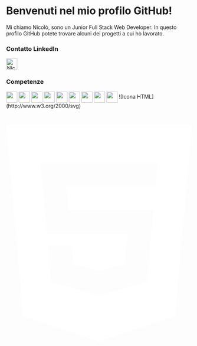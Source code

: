 <head>
  <!-- Altri tag head -->
  <link rel="stylesheet" href="[https://cdnjs.cloudflare.com/ajax/libs/font-awesome/6.5.2/css/all.min.css](https://cdnjs.cloudflare.com/ajax/libs/font-awesome/6.5.2/css/all.min.css)">
</head>

# Benvenuti nel mio profilo GitHub!

Mi chiamo Nicolò, sono un Junior Full Stack Web Developer. In questo profilo GitHub potete trovare alcuni dei progetti a cui ho lavorato.

<div>
  <h3>Contatto LinkedIn</h3>
  <span>
    <a style="text-decoration:none" href="https://www.linkedin.com/in/nicol%C3%B2-manunta-5203332ba/">
      <img align="center" alt="Nicolò Manunta LinkedIn" width="30px" src="https://github.com/adityakamath16/adityakamath16/blob/master/images/connect_with_me_images/linkedin.svg" />
    </a>
  </span>
</div>
 <h3>Competenze</h3>
<img align="center" alt="" width="30px" src="https://github.com/adityakamath16/adityakamath16/blob/master/images/Programming_languages/logo-html-5.png" />
<img align="center" alt="" width="30px" src="" />
<img align="center" alt="" width="30px" src="" />
<img align="center" alt="" width="30px" src="" />
<img align="center" alt="" width="30px" src="" />
<img align="center" alt="" width="30px" src="" />
<img align="center" alt="" width="30px" src="" />
<img align="center" alt="" width="30px" src="" />
<img align="center" alt="" width="30px" src="" />
![Icona HTML](http://www.w3.org/2000/svg)
<svg xmlns="http://www.w3.org/2000/svg" viewBox="0 0 384 512"><!--!Font Awesome Free 6.5.2 by @fontawesome - https://fontawesome.com License - https://fontawesome.com/license/free Copyright 2024 Fonticons, Inc.--><path fill="#ffffff" d="M0 32l34.9 395.8L191.5 480l157.6-52.2L384 32H0zm308.2 127.9H124.4l4.1 49.4h175.6l-13.6 148.4-97.9 27v.3h-1.1l-98.7-27.3-6-75.8h47.7L138 320l53.5 14.5 53.7-14.5 6-62.2H84.3L71.5 112.2h241.1l-4.4 47.7z"/></svg>

